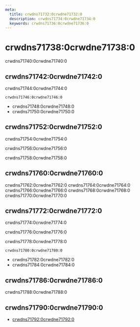 ```yaml
---
meta:
  title: crwdns71732:0crwdne71732:0
  description: crwdns71734:0crwdne71734:0
  keywords: crwdns71736:0crwdne71736:0
---
```


# crwdns71738:0crwdne71738:0
crwdns71740:0crwdne71740:0

<entry-ad />

## crwdns71742:0crwdne71742:0
crwdns71744:0crwdne71744:0

`crwdns71746:0crwdne71746:0`
- crwdns71748:0crwdne71748:0
- crwdns71750:0crwdne71750:0


## crwdns71752:0crwdne71752:0
crwdns71754:0crwdne71754:0

  crwdns71756:0crwdne71756:0

  crwdns71758:0crwdne71758:0

## crwdns71760:0crwdne71760:0
crwdns71762:0crwdne71762:0
<alert type="success">crwdns71764:0crwdne71764:0</alert>
<alert type="info">crwdns71766:0crwdne71766:0</alert>
<alert type="warning">crwdns71768:0crwdne71768:0</alert>
<alert type="error">crwdns71770:0crwdne71770:0</alert>

## crwdns71772:0crwdne71772:0
crwdns71774:0crwdne71774:0

  crwdns71776:0crwdne71776:0

  crwdns71778:0crwdne71778:0

  `crwdns71780:0crwdne71780:0`
  - crwdns71782:0crwdne71782:0
  - crwdns71784:0crwdne71784:0

## crwdns71786:0crwdne71786:0
crwdns71788:0crwdne71788:0

## crwdns71790:0crwdne71790:0
  - [crwdns71792:0crwdne71792:0]()

<doc-footer />

